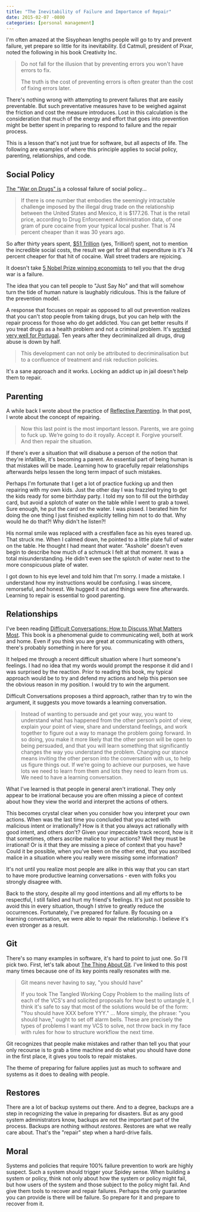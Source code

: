 ```yaml
---
title: "The Inevitability of Failure and Importance of Repair"
date: 2015-02-07 -0800
categories: [personal management]
---
```


I'm often amazed at the Sisyphean lengths people will go to try and prevent failure, yet prepare so little for its inevitability. Ed Catmull, president of Pixar, noted the following in his book Creativity Inc.

> Do not fall for the illusion that by preventing errors you won't have errors to fix.  
>  
> The truth is the cost of preventing errors is often greater than the cost of fixing errors later.

There's nothing wrong with attempting to prevent failures that are easily preventable. But such preventative measures have to be weighed against the friction and cost the measure introduces. Lost in this calculation is the consideration that much of the energy and effort that goes into prevention might be better spent in preparing to respond to failure and the repair process.

This is a lesson that's not just true for software, but all aspects of life. The following are examples of where this principle applies to social policy, parenting, relationships, and code.

## Social Policy

[The "War on Drugs" is](http://www.nytimes.com/2012/07/04/business/in-rethinking-the-war-on-drugs-start-with-the-numbers.html?pagewanted=all&_r=0) a colossal failure of social policy...

> If there is one number that embodies the seemingly intractable challenge imposed by the illegal drug trade on the relationship between the United States and Mexico, it is $177.26. That is the retail price, according to Drug Enforcement Administration data, of one gram of pure cocaine from your typical local pusher. That is 74 percent cheaper than it was 30 years ago.

So after thirty years spent, [$51 Trillion](http://www.drugpolicy.org/drug-war-statistics) (yes, Trillion!) spent, not to mention the incredible social costs, the result we get for all that expenditure is it's 74 percent cheaper for that hit of cocaine. Wall street traders are rejoicing.

It doesn't take [5 Nobel Prize winning economists](http://www.alternet.org/drugs/5-nobel-prize-economists-call-end-failed-war-drugs) to tell you that the drug war is a failure.

The idea that you can tell people to "Just Say No" and that will somehow turn the tide of human nature is laughably ridiculous. This is the failure of the prevention model.

A response that focuses on repair as opposed to all out prevention realizes that you can't stop people from taking drugs, but you can help with the repair process for those who do get addicted. You can get better results if you treat drugs as a health problem and not a criminal problem. It's [worked very well for Portugal](http://www.forbes.com/sites/erikkain/2011/07/05/ten-years-after-decriminalization-drug-abuse-down-by-half-in-portugal/). Ten years after they  decriminalized all drugs, drug abuse is down by half.

> This development can not only be attributed to decriminalisation but to a confluence of treatment and risk reduction policies.

It's a sane approach and it works. Locking an addict up in jail doesn't help them to repair.

## Parenting

A while back I wrote about the practice of [Reflective Parenting](https://haacked.com/archive/2013/05/27/reflective-parenting.aspx/). In that post, I wrote about the concept of repairing.

> Now this last point is the most important lesson. Parents, we are going to fuck up. We’re going to do it royally. Accept it. Forgive yourself. And then repair the situation.

If there's ever a situation that will disabuse a person of the notion that they're infallible, it's becoming a parent. An essential part of being human is that mistakes will be made. Learning how to gracefully repair relationships afterwards helps lessen the long term impact of such mistakes.

Perhaps I'm fortunate that I get a lot of practice fucking up and then repairing with my own kids. Just the other day I was frazzled trying to get the kids ready for some birthday party. I told my son to fill out the birthday card, but avoid a splotch of water on the table while I went to grab a towel. Sure enough, he put the card on the water. I was pissed. I berated him for doing the one thing I just finished explicitly telling him not to do that. Why would he do that?! Why didn't he listen?!

His normal smile was replaced with a crestfallen face as his eyes teared up. That struck me. When I calmed down, he pointed to a little plate full of water on the table. He thought I had meant _that_ water. "Asshole" doesn't even begin to describe how much of a schmuck I felt at that moment. It was a total misunderstanding. He didn't even see the splotch of water next to the more conspicuous plate of water.

I got down to his eye level and told him that I'm sorry. I made a mistake. I understand how my instructions would be confusing. I was sincere, remorseful, and honest. We hugged it out and things were fine afterwards. Learning to repair is essential to good parenting.

## Relationships

I've been reading <a href="http://www.amazon.com/gp/product/014028852X/ref=as_li_tl?ie=UTF8&camp=1789&creative=390957&creativeASIN=014028852X&linkCode=as2&tag=youvebeenhaac-20&linkId=AQI5WFMVTHGOLSNB">Difficult Conversations: How to Discuss What Matters Most</a>. This book is a phenomenal guide to communicating well, both at work and home. Even if you think you are great at communicating with others, there's probably something in here for you.

It helped me through a recent difficult situation where I hurt someone's feelings. I had no idea that my words would prompt the response it did and I was surprised by the reaction. Prior to reading this book, my typical approach would be to try and defend my actions and help this person see the obvious reason in my position. I would try to _win_ the argument.

Difficult Conversations proposes a third approach, rather than try to win the argument, it suggests you move towards a learning conversation.

> Instead of wanting to persuade and get your way, you want to understand what has happened from the other person’s point of view, explain your point of view, share and understand feelings, and work together to figure out a way to manage the problem going forward. In so doing, you make it more likely that the other person will be open to being persuaded, and that you will learn something that significantly changes the way you understand the problem. Changing our stance means inviting the other person into the conversation with us, to help us figure things out. If we’re going to achieve our purposes, we have lots we need to learn from them and lots they need to learn from us. We need to have a learning conversation.

What I've learned is that people in general aren't irrational. They only appear to be irrational because you are often missing a piece of context about how they view the world and interpret the actions of others.

This becomes crystal clear when you consider how you interpret your own actions. When was the last time you concluded that you acted with malicious intent or irrationally? How is it that you always act rationally with good intent, and others don't? Given your impeccable track record, how is it that sometimes, others ascribe malice to your actions? Well they must be irrational! Or is it that they are missing a piece of context that you have? Could it be possible, when you've been on the other end, that you ascribed malice in a situation where you really were missing some information?

It's not until you realize most people are alike in this way that you can start to have more productive learning conversations - even with folks you strongly disagree with.

Back to the story, despite all my good intentions and all my efforts to be respectful, I still failed and hurt my friend's feelings. It's just not possible to avoid this in every situation, though I strive to greatly reduce the occurrences. Fortunately, I've prepared for failure. By focusing on a learning conversation, we were able to repair the relationship. I believe it's even stronger as a result.

## Git

There's so many examples in software, it's hard to point to just one. So I'll pick two. First, let's talk about [The Thing About Git](http://tomayko.com/writings/the-thing-about-git). I've linked to this post many times because one of its key points really resonates with me.

> Git means never having to say, "you should have"
>
> If you took The Tangled Working Copy Problem to the mailing lists of each of the VCS's and solicited proposals for how best to untangle it, I think it's safe to say that most of the solutions would be of the form: "You should have XXX before YYY."
> ...
> More simply, the phrase: "you should have," ought to set off alarm bells. These are precisely the types of problems I want my VCS to solve, not throw back in my face with rules for how to structure workflow the next time.

Git recognizes that people make mistakes and rather than tell you that your only recourse is to grab a time machine and do what you should have done in the first place, it gives you tools to repair mistakes.

The theme of preparing for failure applies just as much to software and systems as it does to dealing with people.

## Restores

There are a lot of backup systems out there. And to a degree, backups are a step in recognizing the value in preparing for disasters. But as any good system administrators know, backups are not the important part of the process. Backups are nothing without _restores_. Restores are what we really care about. That's the "repair" step when a hard-drive fails.

## Moral

Systems and policies that require 100% failure prevention to work are highly suspect. Such a system should trigger your Spidey sense. When building a system or policy, think not only about how the system or policy might fail, but how users of the system and those subject to the policy might fail. And give them tools to recover and repair failures. Perhaps the only guarantee you can provide is there will be failure. So prepare for it and prepare to recover from it.
